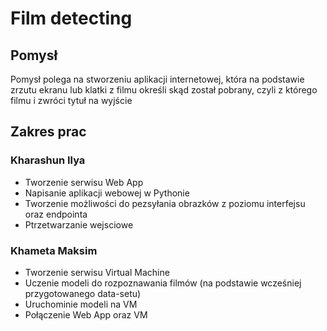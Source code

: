Film detecting
=====================

Pomysł
----------------------------------

Pomysł polega na stworzeniu aplikacji internetowej, która na podstawie zrzutu ekranu lub klatki z filmu określi skąd został pobrany, czyli z którego filmu i zwróci tytuł na wyjście 

Zakres prac
----------------------------------

### Kharashun Ilya
* Tworzenie serwisu Web App
* Napisanie aplikacji webowej w Pythonie
* Tworzenie możliwości do pezsyłania obrazków z poziomu interfejsu oraz endpointa
* Ptrzetwarzanie wejsciowe

### Khameta Maksim
* Tworzenie serwisu Virtual Machine
* Uczenie modeli do rozpoznawania filmów (na podstawie wcześniej przygotowanego data-setu)
* Uruchominie modeli na VM
* Połączenie Web App oraz VM
